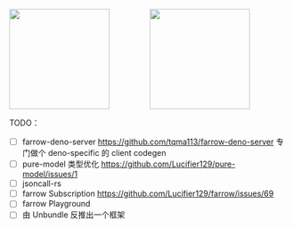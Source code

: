 <p style="display:flex; justify-content: space-between;">
  <img style="flex: 1;" height="180em" src="https://github-readme-stats.vercel.app/api/top-langs/?username=tqma113&theme=react&show_icons=true&layout=compact&langs_count=8"/>
  <img style="flex: 1;" height="180em" src="https://github-readme-stats.vercel.app/api/wakatime?username=tqma113&theme=react&layout=compact&custom_title=Wakatime Stats of tqma113"/>
</p>

TODO：
- [ ] farrow-deno-server https://github.com/tqma113/farrow-deno-server 专门做个 deno-specific 的 client codegen 
- [ ] pure-model 类型优化 https://github.com/Lucifier129/pure-model/issues/1
- [ ] jsoncall-rs
- [ ] farrow Subscription https://github.com/Lucifier129/farrow/issues/69
- [ ] farrow Playground
- [ ] 由 Unbundle 反推出一个框架
